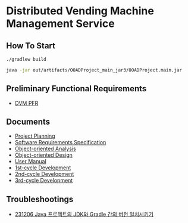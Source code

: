 # Distributed Vending Machine Management Service

## How To Start

```bash
./gradlew build
```

```bash
java -jar out/artifacts/OOADProject_main_jar3/OOADProject.main.jar 
```

## Preliminary Functional Requirements

- [DVM PFR](http://dslab.konkuk.ac.kr/Class/2021/21SMA/Team_project/PFR%20-%20DVM%20(202103).pdf)

## Documents

- [Project Planning](https://drive.google.com/file/d/1qd3ngW3enElu364UWYRG5XValdbz6HFT/view?usp=sharing)
- [Software Requirements Specification](https://drive.google.com/file/d/1O6tHL3wzG8yde8bFFHsy7U2smwefa8_Z/view?usp=sharing)
- [Object-oriented Analysis](https://drive.google.com/file/d/18PBjB529lpn-YyaOBe0wIG4738QGzMsR/view?usp=sharing)
- [Object-oriented Design](https://drive.google.com/file/d/1_ByhHE-Db0vMcVQUBJos1Z6NgxWwMAbb/view?usp=sharing)
- [User Manual](https://drive.google.com/file/d/1buIw0PRH7bEZ32naYyTzgqngyUkr9wa7/view?usp=sharing)
- [1st-cycle Development](https://drive.google.com/file/d/1ZrdnbP4EPzR1Bn1T2lAkHey3uQhFoRvu/view?usp=sharing)
- [2nd-cycle Development](https://drive.google.com/file/d/1AO9tXvsH-EmO634xWUs3LY6_QV8T0WwT/view?usp=sharing)
- [3rd-cycle Development](https://drive.google.com/file/d/13yNW3PDTW_8HiA23t6oOJK8HXFUPrDoe/view?usp=sharing)

## Troubleshootings

- [231206 Java 프로젝트의 JDK와 Gradle 간의 버전 일치시키기](https://fuschia-impala-bd5.notion.site/231206-JDK-Gradle-25a1472833284b1294cab44764d3f77a?pvs=4)
